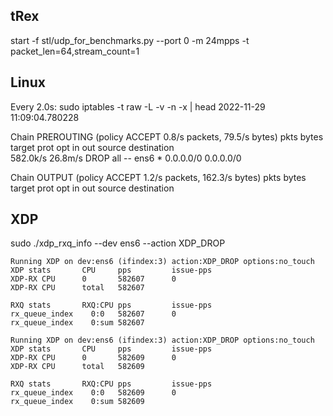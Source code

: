 

## tRex

start -f stl/udp_for_benchmarks.py --port 0 -m 24mpps -t packet_len=64,stream_count=1



## Linux

Every 2.0s: sudo iptables -t raw -L -v -n -x | head		2022-11-29 11:09:04.780228

Chain PREROUTING (policy ACCEPT 0.8/s packets, 79.5/s bytes)
    pkts      bytes target     prot opt in     out     source               destination         
582.0k/s    26.8m/s DROP       all  --  ens6   *       0.0.0.0/0            0.0.0.0/0           

Chain OUTPUT (policy ACCEPT 1.2/s packets, 162.3/s bytes)
    pkts      bytes target     prot opt in     out     source               destination



## XDP


sudo ./xdp_rxq_info --dev ens6 --action XDP_DROP



```
Running XDP on dev:ens6 (ifindex:3) action:XDP_DROP options:no_touch
XDP stats       CPU     pps         issue-pps  
XDP-RX CPU      0       582607      0          
XDP-RX CPU      total   582607     

RXQ stats       RXQ:CPU pps         issue-pps  
rx_queue_index    0:0   582607      0          
rx_queue_index    0:sum 582607     

Running XDP on dev:ens6 (ifindex:3) action:XDP_DROP options:no_touch
XDP stats       CPU     pps         issue-pps  
XDP-RX CPU      0       582609      0          
XDP-RX CPU      total   582609     

RXQ stats       RXQ:CPU pps         issue-pps  
rx_queue_index    0:0   582609      0          
rx_queue_index    0:sum 582609     
```

